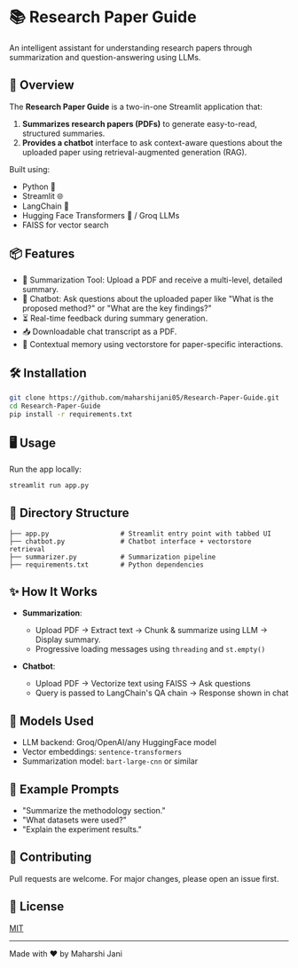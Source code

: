 # 📚 Research Paper Guide

An intelligent assistant for understanding research papers through summarization and question-answering using LLMs.

## 🚀 Overview

The **Research Paper Guide** is a two-in-one Streamlit application that:

1. **Summarizes research papers (PDFs)** to generate easy-to-read, structured summaries.
2. **Provides a chatbot** interface to ask context-aware questions about the uploaded paper using retrieval-augmented generation (RAG).

Built using:

* Python 🐍
* Streamlit 🌐
* LangChain 🧠
* Hugging Face Transformers 🤗 / Groq LLMs
* FAISS for vector search

## 📦 Features

* 🧠 Summarization Tool: Upload a PDF and receive a multi-level, detailed summary.
* 💬 Chatbot: Ask questions about the uploaded paper like "What is the proposed method?" or "What are the key findings?"
* ⏳ Real-time feedback during summary generation.
* 📥 Downloadable chat transcript as a PDF.
* 🧠 Contextual memory using vectorstore for paper-specific interactions.

## 🛠️ Installation

```bash
git clone https://github.com/maharshijani05/Research-Paper-Guide.git
cd Research-Paper-Guide
pip install -r requirements.txt
```

## 🖥️ Usage

Run the app locally:

```bash
streamlit run app.py
```

## 📁 Directory Structure

```
├── app.py                  # Streamlit entry point with tabbed UI
├── chatbot.py              # Chatbot interface + vectorstore retrieval
├── summarizer.py           # Summarization pipeline
├── requirements.txt        # Python dependencies
```

## ✨ How It Works

* **Summarization**:

  * Upload PDF → Extract text → Chunk & summarize using LLM → Display summary.
  * Progressive loading messages using `threading` and `st.empty()`

* **Chatbot**:

  * Upload PDF → Vectorize text using FAISS → Ask questions
  * Query is passed to LangChain's QA chain → Response shown in chat

## 🧠 Models Used

* LLM backend: Groq/OpenAI/any HuggingFace model
* Vector embeddings: `sentence-transformers`
* Summarization model: `bart-large-cnn` or similar

## 📄 Example Prompts

* "Summarize the methodology section."
* "What datasets were used?"
* "Explain the experiment results."

## 🤝 Contributing

Pull requests are welcome. For major changes, please open an issue first.

## 📃 License

[MIT](LICENSE)

---

Made with ❤️ by Maharshi Jani
